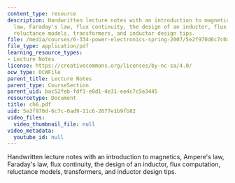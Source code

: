 ```yaml
---
content_type: resource
description: Handwritten lecture notes with an introduction to magnetics, Ampere's
  law, Faraday's law, flux continuity, the design of an inductor, flux computation,
  reluctance models, transformers, and inductor design tips.
file: /media/courses/6-334-power-electronics-spring-2007/5e2f970d6c7c0ad911c62677e1b9fb82_ch6.pdf
file_type: application/pdf
learning_resource_types:
- Lecture Notes
license: https://creativecommons.org/licenses/by-nc-sa/4.0/
ocw_type: OCWFile
parent_title: Lecture Notes
parent_type: CourseSection
parent_uid: bac52feb-fdf3-e0d1-4e31-ee4c7c5e3445
resourcetype: Document
title: ch6.pdf
uid: 5e2f970d-6c7c-0ad9-11c6-2677e1b9fb82
video_files:
  video_thumbnail_file: null
video_metadata:
  youtube_id: null
---
```

Handwritten lecture notes with an introduction to magnetics, Ampere's law, Faraday's law, flux continuity, the design of an inductor, flux computation, reluctance models, transformers, and inductor design tips.